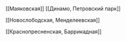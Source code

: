 [[Маяковская]]
[[Динамо, Петровский парк]]

[[Новослободская, Менделеевская]]

[[Краснопресненская, Баррикадная]]